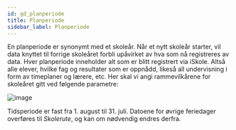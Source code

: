 ```yaml
---
id: gd_planperiode
title: Planperiode
sidebar_label: Planperiode
---
```


En planperiode er synonymt med et skoleår. Når et nytt skoleår starter, vil data knyttet til forrige skoleåret forbli upåvirket av hva som nå registreres av data. Hver planperiode inneholder alt som er blitt registrert via iSkole. Altså alle elever, hvilke fag og resultater som er oppnådd, likeså all undervisning i form av timeplaner og lærere, etc.
Her skal vi angi rammevilkårene for skoleåret gitt ved følgende parametre: 

![image](https://user-images.githubusercontent.com/80097133/120602780-a6811200-c44b-11eb-9263-43530328bd0d.png)

Tidsperiode er fast fra 1. august til 31. juli. Datoene for øvrige feriedager overføres til _Skolerute_, og kan om nødvendig endres derfra.
